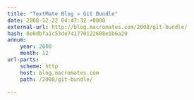 ```yaml
---
title: "TextMate Blog » Git Bundle"
date: 2008-12-22 04:47:32 +0000
external-url: http://blog.macromates.com/2008/git-bundle/
hash: 0e0dbfa1c53de741770122608e1b6a29
annum:
    year: 2008
    month: 12
url-parts:
    scheme: http
    host: blog.macromates.com
    path: /2008/git-bundle/

---
```




